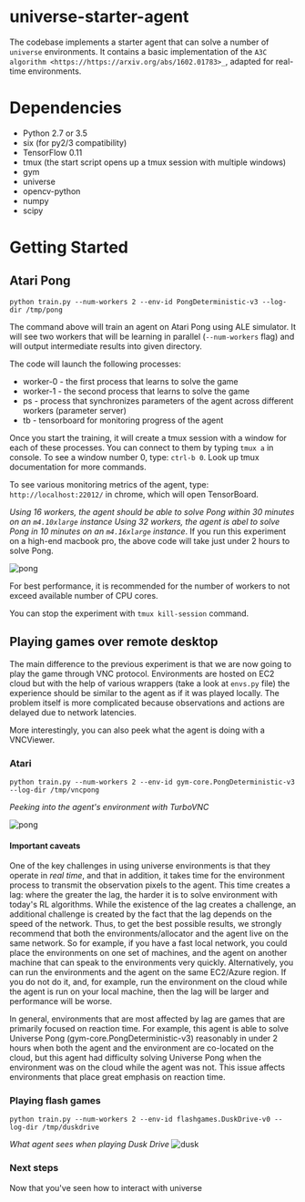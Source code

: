 # universe-starter-agent

The codebase implements a starter agent that can solve a number of `universe` environments.
It contains a basic implementation of the `A3C algorithm <https://https://arxiv.org/abs/1602.01783>_`, adapted for real-time environments.

# Dependencies

* Python 2.7 or 3.5
* six (for py2/3 compatibility)
* TensorFlow 0.11
* tmux (the start script opens up a tmux session with multiple windows)
* gym
* universe
* opencv-python
* numpy
* scipy

# Getting Started

## Atari Pong

`python train.py --num-workers 2 --env-id PongDeterministic-v3 --log-dir /tmp/pong`

The command above will train an agent on Atari Pong using ALE simulator.
It will see two workers that will be learning in parallel (`--num-workers` flag) and will output intermediate results into given directory.

The code will launch the following processes:
* worker-0 - the first process that learns to solve the game
* worker-1 - the second process that learns to solve the game
* ps - process that synchronizes parameters of the agent across different workers (parameter server)
* tb - tensorboard for monitoring progress of the agent

Once you start the training, it will create a tmux session with a window for each of these processes. You can connect to them by typing `tmux a` in console.
To see a window number 0, type: `ctrl-b 0`. Look up tmux documentation for more commands.

To see various monitoring metrics of the agent, type: `http://localhost:22012/` in chrome, which will open TensorBoard.

_Using 16 workers, the agent should be able to solve Pong within 30 minutes on an `m4.10xlarge` instance_
_Using 32 workers, the agent is abel to solve Pong in 10 minutes on an `m4.16xlarge` instance_.
If you run this experiment on a high-end macbook pro, the above code will take just under 2 hours to solve Pong.

![pong](https://github.com/openai/universe-starter-agent/raw/master/imgs/tb_pong.png "Pong")

For best performance, it is recommended for the number of workers to not exceed available number of CPU cores.

You can stop the experiment with `tmux kill-session` command.

## Playing games over remote desktop

The main difference to the previous experiment is that we are now going to play the game through VNC protocol.
Environments are hosted on EC2 cloud but with the help of various wrappers (take a look at `envs.py` file)
the experience should be similar to the agent as if it was played locally. The problem itself is more complicated
because observations and actions are delayed due to network latencies.

More interestingly, you can also peek what the agent is doing with a VNCViewer.

### Atari

`python train.py --num-workers 2 --env-id gym-core.PongDeterministic-v3 --log-dir /tmp/vncpong`

_Peeking into the agent's environment with TurboVNC_

![pong](https://github.com/openai/universe-starter-agent/raw/master/imgs/vnc_pong.png "Pong over VNC")

#### Important caveats

One of the key challenges in using universe environments is that they operate in *real time*, and that in addition,
it takes time for the environment process to transmit the observation pixels to the agent.  This time creates a lag:
where the greater the lag, the harder it is to solve environment with today's RL algorithms.  While the existence of
the lag creates a challenge, an additional challenge is created by the fact that the lag depends on the speed of the
network.  Thus, to get the best possible results, we strongly recommend that both the environments/allocator and the agent
live on the same network.  So for example, if you have a fast local network, you could place the environments on one set
of machines, and the agent on another machine that  can speak to the environments very quickly.  Alternatively, you can
run the environments and the agent on the same EC2/Azure region.  If you do not do it, and, for example, run the environment
on the cloud while the agent is run on your local machine, then the lag will be larger and performance will be worse.

In general, environments that are most affected by lag are games that are primarily focused on reaction time.  For example,
this agent is able to solve Universe Pong (gym-core.PongDeterministic-v3)
reasonably in under 2 hours when both the agent and the environment are co-located
on the cloud, but this agent had difficulty solving Universe Pong when the environment was on the cloud while the
agent was not.  This issue affects environments that place great emphasis on reaction time.  

### Playing flash games

`python train.py --num-workers 2 --env-id flashgames.DuskDrive-v0 --log-dir /tmp/duskdrive`

_What agent sees when playing Dusk Drive_
![dusk](https://github.com/openai/universe-starter-agent/raw/master/imgs/dusk_drive.png "Dusk Drive")


### Next steps

Now that you've seen how to interact with universe
